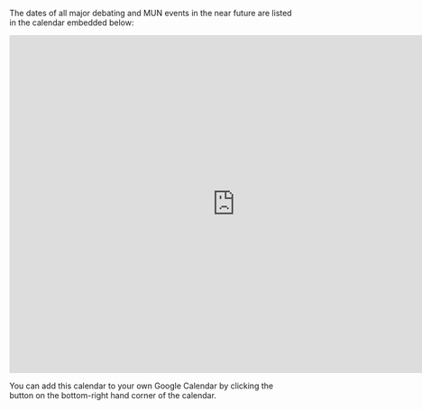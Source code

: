 The dates of all major debating and MUN events in the near future are listed in the calendar embedded below:

<iframe src="https://calendar.google.com/calendar/embed?src=rccdtfnnv4q4en052rbdvqfpjo%40group.calendar.google.com&ctz=Asia%2FColombo" style="border: 0" width="800" height="600" frameborder="0" scrolling="no"></iframe>

You can add this calendar to your own Google Calendar by clicking the button on the bottom-right hand corner of the calendar.
